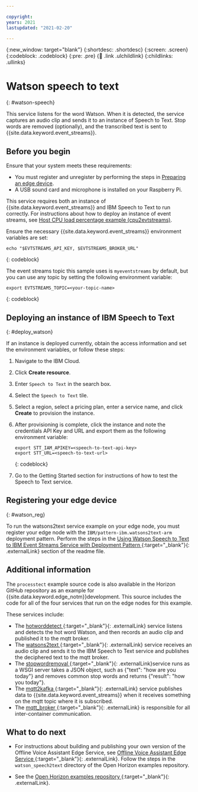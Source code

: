 ```yaml
---

copyright:
years: 2021
lastupdated: "2021-02-20"

---
```


{:new_window: target="blank"}
{:shortdesc: .shortdesc}
{:screen: .screen}
{:codeblock: .codeblock}
{:pre: .pre}
{:child: .link .ulchildlink}
{:childlinks: .ullinks}

# Watson speech to text
{: #watson-speech}

This service listens for the word Watson. When it is detected, the service captures an audio clip and sends it to an instance of Speech to Text.  Stop words are removed (optionally), and the transcribed text is sent to {{site.data.keyword.event_streams}}.

## Before you begin

Ensure that your system meets these requirements:

* You must register and unregister by performing the steps in [Preparing an edge device](adding_devices.md).
* A USB sound card and microphone is installed on your Raspberry Pi. 

This service requires both an instance of {{site.data.keyword.event_streams}} and IBM Speech to Text to run correctly. For instructions about how to deploy an instance of event streams, see [Host CPU load percentage example (cpu2evtstreams)](../using_edge_services/cpu_load_example.md).  

Ensure the necessary {{site.data.keyword.event_streams}} environment variables are set:

```
echo "$EVTSTREAMS_API_KEY, $EVTSTREAMS_BROKER_URL"
```
{: codeblock}

The event streams topic this sample uses is `myeventstreams` by default, but you can use any topic by setting the following environment variable:

```
export EVTSTREAMS_TOPIC=<your-topic-name>
```
{: codeblock}

## Deploying an instance of IBM Speech to Text
{: #deploy_watson}

If an instance is deployed currently, obtain the access information and set the environment variables, or follow these steps:

1. Navigate to the IBM Cloud.
2. Click **Create resource**.
3. Enter `Speech to Text` in the search box.
4. Select the `Speech to Text` tile.
5. Select a region, select a pricing plan, enter a service name, and click **Create** to provision the instance.
6. After provisioning is complete, click the instance and note the credentials API Key and URL and export them as the following environment variable:

    ```
    export STT_IAM_APIKEY=<speech-to-text-api-key>
    export STT_URL=<speech-to-text-url>
    ```
    {: codeblock}

7. Go to the Getting Started section for instructions of how to test the Speech to Text service.

## Registering your edge device
{: #watson_reg}

To run the watsons2text service example on your edge node, you must register your edge node with the `IBM/pattern-ibm.watsons2text-arm` deployment pattern. Perform the steps in the [Using Watson Speech to Text to IBM Event Streams Service with Deployment Pattern ](https://github.com/open-horizon/examples/tree/master/edge/evtstreams/watson_speech2text#-using-the-ibm-watson-speech-to-text-to-ibm-event-streams-service-with-deployment-pattern){:target="_blank"}{: .externalLink} section of the readme file.

## Additional information

The `processtect` example source code is also available in the Horizon GitHub repository as an example for {{site.data.keyword.edge_notm}}development. This source includes the code for all of the four services that run on the edge nodes for this example. 

These services include:

* The [hotworddetect ](https://github.com/open-horizon/examples/tree/master/edge/services/hotword_detection){:target="_blank"}{: .externalLink} service listens and detects the hot word Watson, and then records an audio clip and published it to the mqtt broker.
* The [watsons2text ](https://github.com/open-horizon/examples/tree/master/edge/evtstreams/watson_speech2text){:target="_blank"}{: .externalLink} service receives an audio clip and sends it to the IBM Speech to Text service and publishes the deciphered text to the mqtt broker.
* The [stopwordremoval ](https://github.com/open-horizon/examples/tree/master/edge/services/stopword_removal) {:target="_blank"}{: .externalLink}service runs as a WSGI server takes a JSON object, such as {"text": "how are you today"} and removes common stop words and returns {"result": "how you today"}.
* The [mqtt2kafka ](https://github.com/open-horizon/examples/tree/master/edge/services/mqtt2kafka){:target="_blank"}{: .externalLink} service publishes data to {{site.data.keyword.event_streams}} when it receives something on the mqtt topic where it is subscribed.
* The [mqtt_broker ](https://github.com/open-horizon/examples/tree/master/edge/services/mqtt_broker){:target="_blank"}{: .externalLink} is responsible for all inter-container communication.

## What to do next

* For instructions about building and publishing your own version of the Offline Voice Assistant Edge Service, see [Offline Voice Assistant Edge Service ](https://github.com/open-horizon/examples/blob/master/edge/evtstreams/watson_speech2text/CreateService.md#-building-and-publishing-your-own-version-of-the-watson-speech-to-text-to-ibm-event-streams-service){:target="_blank"}{: .externalLink}. Follow the steps in the `watson_speech2text` directory of the Open Horizon examples repository.

* See the [Open Horizon examples repository ](https://github.com/open-horizon/examples){:target="_blank"}{: .externalLink}.
